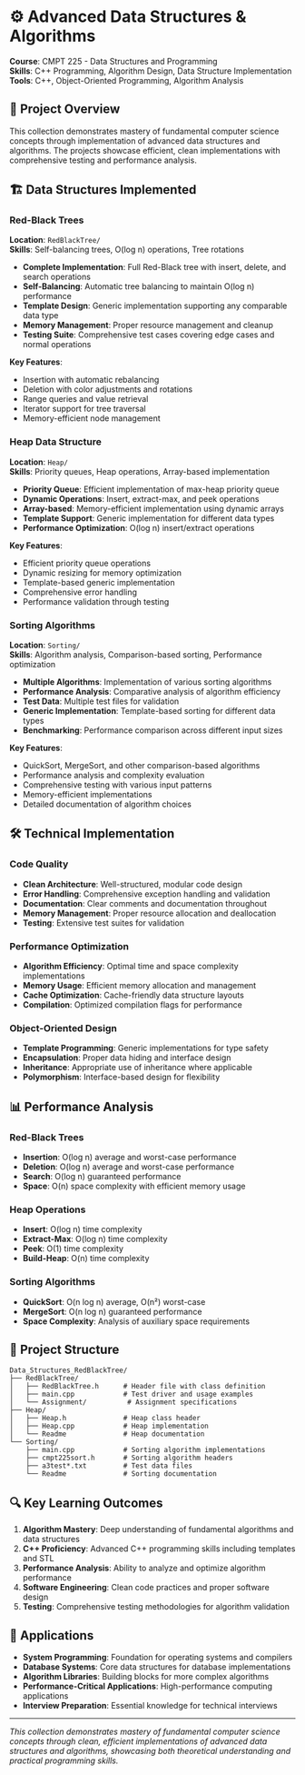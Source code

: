 # ⚙️ Advanced Data Structures & Algorithms

**Course**: CMPT 225 - Data Structures and Programming  
**Skills**: C++ Programming, Algorithm Design, Data Structure Implementation  
**Tools**: C++, Object-Oriented Programming, Algorithm Analysis

## 🎯 Project Overview

This collection demonstrates mastery of fundamental computer science concepts through implementation of advanced data structures and algorithms. The projects showcase efficient, clean implementations with comprehensive testing and performance analysis.

## 🏗️ Data Structures Implemented

### Red-Black Trees

**Location**: `RedBlackTree/`  
**Skills**: Self-balancing trees, O(log n) operations, Tree rotations

- **Complete Implementation**: Full Red-Black tree with insert, delete, and search operations
- **Self-Balancing**: Automatic tree balancing to maintain O(log n) performance
- **Template Design**: Generic implementation supporting any comparable data type
- **Memory Management**: Proper resource management and cleanup
- **Testing Suite**: Comprehensive test cases covering edge cases and normal operations

**Key Features**:

- Insertion with automatic rebalancing
- Deletion with color adjustments and rotations
- Range queries and value retrieval
- Iterator support for tree traversal
- Memory-efficient node management

### Heap Data Structure

**Location**: `Heap/`  
**Skills**: Priority queues, Heap operations, Array-based implementation

- **Priority Queue**: Efficient implementation of max-heap priority queue
- **Dynamic Operations**: Insert, extract-max, and peek operations
- **Array-based**: Memory-efficient implementation using dynamic arrays
- **Template Support**: Generic implementation for different data types
- **Performance Optimization**: O(log n) insert/extract operations

**Key Features**:

- Efficient priority queue operations
- Dynamic resizing for memory optimization
- Template-based generic implementation
- Comprehensive error handling
- Performance validation through testing

### Sorting Algorithms

**Location**: `Sorting/`  
**Skills**: Algorithm analysis, Comparison-based sorting, Performance optimization

- **Multiple Algorithms**: Implementation of various sorting algorithms
- **Performance Analysis**: Comparative analysis of algorithm efficiency
- **Test Data**: Multiple test files for validation
- **Generic Implementation**: Template-based sorting for different data types
- **Benchmarking**: Performance comparison across different input sizes

**Key Features**:

- QuickSort, MergeSort, and other comparison-based algorithms
- Performance analysis and complexity evaluation
- Comprehensive testing with various input patterns
- Memory-efficient implementations
- Detailed documentation of algorithm choices

## 🛠️ Technical Implementation

### Code Quality

- **Clean Architecture**: Well-structured, modular code design
- **Error Handling**: Comprehensive exception handling and validation
- **Documentation**: Clear comments and documentation throughout
- **Memory Management**: Proper resource allocation and deallocation
- **Testing**: Extensive test suites for validation

### Performance Optimization

- **Algorithm Efficiency**: Optimal time and space complexity implementations
- **Memory Usage**: Efficient memory allocation and management
- **Cache Optimization**: Cache-friendly data structure layouts
- **Compilation**: Optimized compilation flags for performance

### Object-Oriented Design

- **Template Programming**: Generic implementations for type safety
- **Encapsulation**: Proper data hiding and interface design
- **Inheritance**: Appropriate use of inheritance where applicable
- **Polymorphism**: Interface-based design for flexibility

## 📊 Performance Analysis

### Red-Black Trees

- **Insertion**: O(log n) average and worst-case performance
- **Deletion**: O(log n) average and worst-case performance
- **Search**: O(log n) guaranteed performance
- **Space**: O(n) space complexity with efficient memory usage

### Heap Operations

- **Insert**: O(log n) time complexity
- **Extract-Max**: O(log n) time complexity
- **Peek**: O(1) time complexity
- **Build-Heap**: O(n) time complexity

### Sorting Algorithms

- **QuickSort**: O(n log n) average, O(n²) worst-case
- **MergeSort**: O(n log n) guaranteed performance
- **Space Complexity**: Analysis of auxiliary space requirements

## 📁 Project Structure

```
Data_Structures_RedBlackTree/
├── RedBlackTree/
│   ├── RedBlackTree.h      # Header file with class definition
│   ├── main.cpp            # Test driver and usage examples
│   └── Assignment/          # Assignment specifications
├── Heap/
│   ├── Heap.h              # Heap class header
│   ├── Heap.cpp            # Heap implementation
│   └── Readme              # Heap documentation
└── Sorting/
    ├── main.cpp            # Sorting algorithm implementations
    ├── cmpt225sort.h       # Sorting algorithm headers
    ├── a3test*.txt         # Test data files
    └── Readme              # Sorting documentation
```

## 🔍 Key Learning Outcomes

1. **Algorithm Mastery**: Deep understanding of fundamental algorithms and data structures
2. **C++ Proficiency**: Advanced C++ programming skills including templates and STL
3. **Performance Analysis**: Ability to analyze and optimize algorithm performance
4. **Software Engineering**: Clean code practices and proper software design
5. **Testing**: Comprehensive testing methodologies for algorithm validation

## 🎯 Applications

- **System Programming**: Foundation for operating systems and compilers
- **Database Systems**: Core data structures for database implementations
- **Algorithm Libraries**: Building blocks for more complex algorithms
- **Performance-Critical Applications**: High-performance computing applications
- **Interview Preparation**: Essential knowledge for technical interviews

---

*This collection demonstrates mastery of fundamental computer science concepts through clean, efficient implementations of advanced data structures and algorithms, showcasing both theoretical understanding and practical programming skills.*
